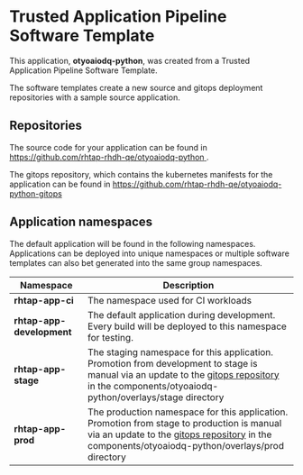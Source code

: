 # Trusted Application Pipeline Software Template

This application, **otyoaiodq-python**, was created from a Trusted Application Pipeline Software Template.

The software templates create a new source and gitops deployment repositories with a sample source application. 

## Repositories

The source code for your application can be found in [https://github.com/rhtap-rhdh-qe/otyoaiodq-python ](https://github.com/rhtap-rhdh-qe/otyoaiodq-python ).
 
The gitops repository, which contains the kubernetes manifests for the application can be found in 
[https://github.com/rhtap-rhdh-qe/otyoaiodq-python-gitops ](https://github.com/rhtap-rhdh-qe/otyoaiodq-python-gitops ) 

## Application namespaces 

The default application will be found in the following namespaces. Applications can be deployed into unique namespaces or multiple software templates can also bet generated into the same group namespaces.  

|  Namespace   |  Description   |  
| -------- | -------- |
| **rhtap-app-ci** | The namespace used for CI workloads |
| **rhtap-app-development** | The default application during development. Every build will be deployed to this namespace for testing. |
| **rhtap-app-stage** | The staging namespace for this application. Promotion from development to stage is manual via an update to the [gitops repository](https://github.com/rhtap-rhdh-qe/otyoaiodq-python-gitops ) in the components/otyoaiodq-python/overlays/stage directory |
| **rhtap-app-prod** | The production namespace for this application. Promotion from stage to production is manual via an update to the [gitops repository](https://github.com/rhtap-rhdh-qe/otyoaiodq-python-gitops ) in the components/otyoaiodq-python/overlays/prod directory |